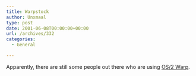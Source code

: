 ```yaml
---
title: Warpstock
author: Unxmaal
type: post
date: 2001-06-08T00:00:00+00:00
url: /archives/332
categories:
  - General

---
```

Apparently, there are still some people out there who are using <A HREF="http://www.warpstock.org/">OS/2 Warp</A>.
